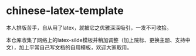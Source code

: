 # chinese-latex-template
本人排版苦手，自从用了latex，就被它之优雅深深吸引，一发不可收拾。

本仓库收集了网络上的latex-silde模板并稍加调整（加上院标、更换主题、支持中文），加上平常自己写文档的自用模板，欢迎大家取用。

